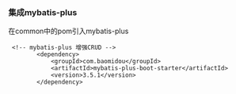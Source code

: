 ### 集成mybatis-plus

在common中的pom引入mybatis-plus

```
 <!-- mybatis-plus 增强CRUD -->
        <dependency>
            <groupId>com.baomidou</groupId>
            <artifactId>mybatis-plus-boot-starter</artifactId>
            <version>3.5.1</version>
        </dependency>
```

